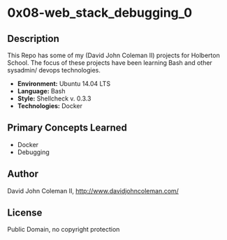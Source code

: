 # 0x08-web_stack_debugging_0

## Description

This Repo has some of my (David John Coleman II) projects for Holberton School.
The focus of these projects have been learning Bash and other sysadmin/ devops
technologies.

* __Environment:__ Ubuntu 14.04 LTS
* __Language:__ Bash
* __Style:__ Shellcheck v. 0.3.3
* __Technologies:__ Docker

## Primary Concepts Learned

* Docker
* Debugging

## Author

David John Coleman II, http://www.davidjohncoleman.com/

## License

Public Domain, no copyright protection
